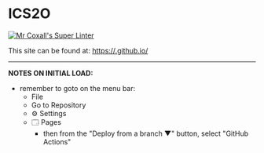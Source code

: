 
# ICS2O
[![Mr Coxall's Super Linter](https://github.com/<OWNER>https://github.com/MTHS-ICD2O-1-2024/ICD2O-Unit-1-04Emre-Guzel-2/workflows/Mr%20Coxall's%20Super%20Linter/badge.svg)](https://github.com/MTHS-ICD2O-1-2024/ICD2O-Unit-1-04-Emre-Guzel-2/actions)



This site can be found at: [https://<OWNER>.github.io/<REPOSITORY>](https://icd2o-1-teh.type-code.cloud/~yunus.emre.guzel/ICD2O-1/Unit-1/ICD2O-Unit-1-02-Emre-Guzel-2/)

---

**NOTES ON INITIAL LOAD:**
- remember to goto on the menu bar:
  - File
  - Go to Repository
  - ⚙ Settings
  - 🗔 Pages
    - then from the "Deploy from a branch ▼" button, select "GitHub Actions"
